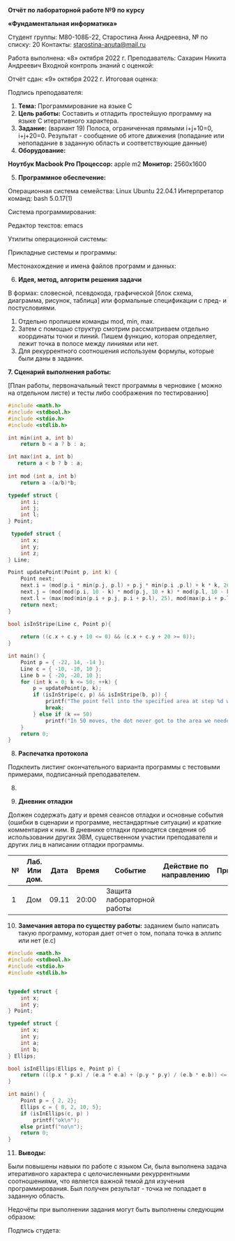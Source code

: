 **Отчёт по лабораторной работе №9 по курсу** 

**«Фундаментальная информатика»** 

Студент группы: М80-108Б-22, Старостина Анна Андреевна, № по списку: 20 Контакты: <starostina-anuta@mail.ru> 

Работа выполнена: «8» октября 2022 г. Преподаватель: Сахарин Никита Андреевич Входной контроль знаний с оценкой: 

Отчёт сдан: «9» октября 2022 г. Итоговая оценка: 

Подпись преподавателя:    

1. **Тема:** Программирование на языке С 
1. **Цель  работы:**  Составить  и  отладить  простейшую  программу  на  языке  С итеративного характера. 
1. **Задание:**  (вариант  19)  Полоса,  ограниченная  прямыми  i+j+10=0,  i+j+20=0. Результат  -  сообщение  об  итоге  движения  (попадание  или  непопадание  в заданную область и соответствующие данные) 
1. **Оборудование:**  

**Ноутбук Macbook Pro  Процессор:** apple m2  **Монитор:** 2560х1600 

5. **Программное обеспечение:**  

Операционная система семейства: Linux Ubuntu 22.04.1 Интерпретатор команд: bash 5.0.17(1) 

Система программирования:  

Редактор текстов: emacs 

Утилиты операционной системы: 

Прикладные системы и программы:  

Местонахождение и имена файлов программ и данных: 

6. **Идея, метод, алгоритм решения задачи** 

В  формах:  словесной,  псевдокода,  графической  [блок  схема,  диаграмма,  рисунок, таблица] или формальные спецификации с пред- и постусловиями. 

1. Отдельно пропишем команды mod, min, max. 
1. Затем с помощью структур смотрим рассматриваем отдельно координаты точки и линий. Пишем функцию, которая определяет, лежит точка в полосе между линиями или нет.
3. Для рекуррентного соотношения используем формулы, которые были даны в задании.

**7. Сценарий выполнения работы:** 

[План работы, первоначальный текст программы в черновике ( можно на отдельном листе) и тесты либо соображения по тестированию] 
``` :src/2.c
#include <math.h>
#include <stdbool.h>
#include <stdio.h>
#include <stdlib.h>

int min(int a, int b) 
    return b < a ? b : a;

int max(int a, int b) 
   return a < b ? b : a;
   
int mod (int a, int b)
    return a -(a/b)*b;

typedef struct {
    int i;
    int j;
    int l;
} Point;

 typedef struct {
    int x;
    int y;
    int z;
} Line;

Point updatePoint(Point p, int k) {
    Point next;
    next.i = (mod(p.i * min(p.j, p.l) + p.j * min(p.i ,p.l) + k * k, 20));
    next.j = (mod(mod(p.i, 10 - k) * mod(p.j, 10 + k) * mod(p.l, 10 - k), 25));
    next.l = (max(mod(min(p.i + p.j, p.i + p.l), 25), mod(max(p.i + p.l, p.j + k), 20)) + 10);
    return next;
}

bool isInStripe(Line c, Point p){
	
    return ((c.x + c.y + 10 <= 0) && (c.x + c.y + 20 >= 0));
}

int main() {
    Point p = { -22, 14, -14 };
    Line c = { -10, -10, 10 };
    Line b = { -20, -20, 10 };
    for (int k = 0; k <= 50; ++k) {
        p = updatePoint(p, k);
        if (isInStripe(c, p) && isInStripe(b, p)) {
            printf("The point fell into the specified area at step %d with coordinates (%d, %d) and the motion parameter %d\n", k, p.i, p.j, p.l);
            break;
        } else if (k == 50)
            printf("In 50 moves, the dot never got to the area we needed.\nk=%d, i=%d, j=%d, l=%d\n", k, p.i, p.j, p.l);
    }
    return 0;
}
```

8. **Распечатка протокола**  

Подклеить  листинг  окончательного  варианта  программы  с  тестовыми  примерами, подписанный преподавателем. 

8. 

9. **Дневник отладки** 

Должен  содержать  дату  и  время  сеансов  отладки  и  основные  события  (ошибки  в сценарии и программе, нестандартные ситуации) и краткие комментария к ним. В дневнике отладки приводятся сведения об использовании других ЭВМ, существенном участии преподавателя и других лиц в написании отладки программы. 

|**№**|**Лаб. Или дом.**|**Дата**|**Время**|**Событие**|**Действие по направлению**|**Примечание**|
| - | - | - | - | - | - | - |
|1|Дом|09.11|20:00|Защита лабораторной работы|||
10. **Замечания автора по существу работы:** 
заданием было написать такую программу, которая дает отчет о том, попала точка в эллипс или нет (e.c)
``` :src/e.c
#include <math.h>
#include <stdbool.h>
#include <stdio.h>
#include <stdlib.h>


typedef struct {
    int x;
    int y;
} Point;

typedef struct {
    int x;
    int y; 	
    int a;
    int b;
} Ellips;

bool isInEllips(Ellips e, Point p) {
    return (((p.x * p.x) / (e.a * e.a) + (p.y * p.y) / (e.b * e.b)) <= 1);
}

int main() {
    Point p = { 2, 2};
    Ellips c = { 8, 2, 10, 5};
    if (isInEllips(c, p) )
    	printf("ok\n");
    else printf("no\n");
    return 0;
}
```


11. **Выводы:** 

Были повышены навыки по работе с языком Си, была выполнена задача итеративного характера с целочисленными рекуррентными соотношениями, что является важной темой для изучения программирования. Был получен результат - точка не попадает в заданную область.

Недочёты при выполнении задания могут быть выполнены следующим образом: 

Подпись студета: 
